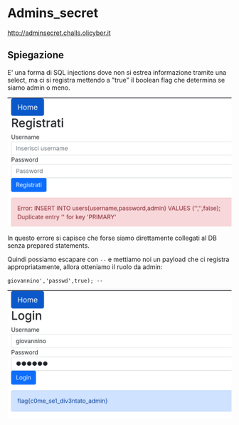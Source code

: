 # Admins_secret

http://adminsecret.challs.olicyber.it

## Spiegazione

E' una forma di SQL injections dove non si estrea informazione tramite una select, ma ci si registra mettendo a "true" il boolean flag che
determina se siamo admin o meno.

![alt text](image.png)

In questo errore si capisce che forse siamo direttamente collegati al DB senza prepared statements.

Quindi possiamo escapare con ``` -- ``` e mettiamo noi un payload che ci registra appropriatamente, allora otteniamo il ruolo da admin:

```
giovannino','passwd',true); -- 
```
![alt text](image-1.png)